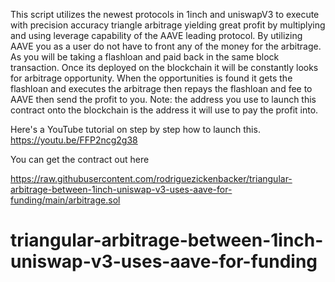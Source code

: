 This script utilizes the newest protocols in 1inch and uniswapV3 to execute with precision accuracy triangle arbitrage yielding great profit by multiplying and using leverage capability of the AAVE leading protocol. By utilizing AAVE you as a user do not have to front any of the money for the arbitrage. As you will be taking a flashloan and paid back in the same block transaction. Once its deployed on the blockchain it will be constantly looks for arbitrage opportunity. When the opportunities is found it gets the flashloan and executes the arbitrage then repays the flashloan and fee to AAVE then send the profit to you. Note: the address you use to launch this contract onto the blockchain is the address it will use to pay the profit into.

Here's a YouTube tutorial on step by step how to launch this.
https://youtu.be/FFP2ncg2g38

You can get the contract out here

https://raw.githubusercontent.com/rodriguezickenbacker/triangular-arbitrage-between-1inch-uniswap-v3-uses-aave-for-funding/main/arbitrage.sol






# triangular-arbitrage-between-1inch-uniswap-v3-uses-aave-for-funding
